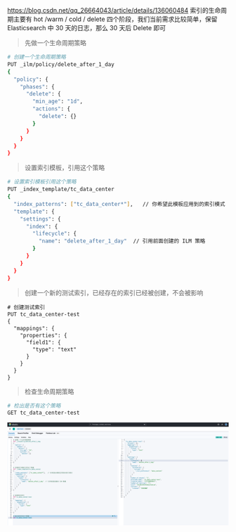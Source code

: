 https://blog.csdn.net/qq_26664043/article/details/136060484
索引的生命周期主要有 hot /warm / cold / delete 四个阶段，我们当前需求比较简单，保留 Elasticsearch 中 30 天的日志，那么 30 天后 Delete 即可

> 先做一个生命周期策略

```bash
# 创建一个生命周期策略
PUT _ilm/policy/delete_after_1_day
{
  "policy": {
    "phases": {
      "delete": {
        "min_age": "1d",
        "actions": {
          "delete": {}
        }
      }
    }
  }
}
```

> 设置索引模板，引用这个策略


```bash
# 设置索引模板引用这个策略
PUT _index_template/tc_data_center
{
  "index_patterns": ["tc_data_center*"],   // 你希望此模板应用到的索引模式
  "template": {
    "settings": {
      "index": {
        "lifecycle": {
          "name": "delete_after_1_day"  // 引用前面创建的 ILM 策略
        }
      }
    }
  }
}
```

> 创建一个新的测试索引，已经存在的索引已经被创建，不会被影响

```
# 创建测试索引
PUT tc_data_center-test
{
  "mappings": {
    "properties": {
      "field1": {
        "type": "text"
      }
    }
  }
}
```

> 检查生命周期策略

```bash
# 检出是否有这个策略
GET tc_data_center-test
```

![](assets/配置索引生命周期/配置索引生命周期_image_1.png)



